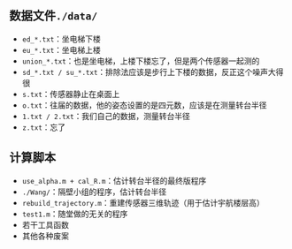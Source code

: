 ## 数据文件`./data/`

- `ed_*.txt`：坐电梯下楼
- `eu_*.txt`：坐电梯上楼
- `union_*.txt`：也是坐电梯，上楼下楼忘了，但是两个传感器一起测的
- `sd_*.txt / su_*.txt`：排除法应该是步行上下楼的数据，反正这个噪声大得很
- `s.txt`：传感器静止在桌面上
- `o.txt`：往届的数据，他的姿态设置的是四元数，应该是在测量转台半径
- `1.txt / 2.txt`：我们自己的数据，测量转台半径
- `z.txt`：忘了

## 计算脚本

-  `use_alpha.m + cal_R.m`：估计转台半径的最终版程序
- `./Wang/`：隔壁小组的程序，估计转台半径
- `rebuild_trajectory.m`：重建传感器三维轨迹（用于估计宇航楼层高）
- `test1.m`：随堂做的无关的程序
- 若干工具函数
- 其他各种废案
